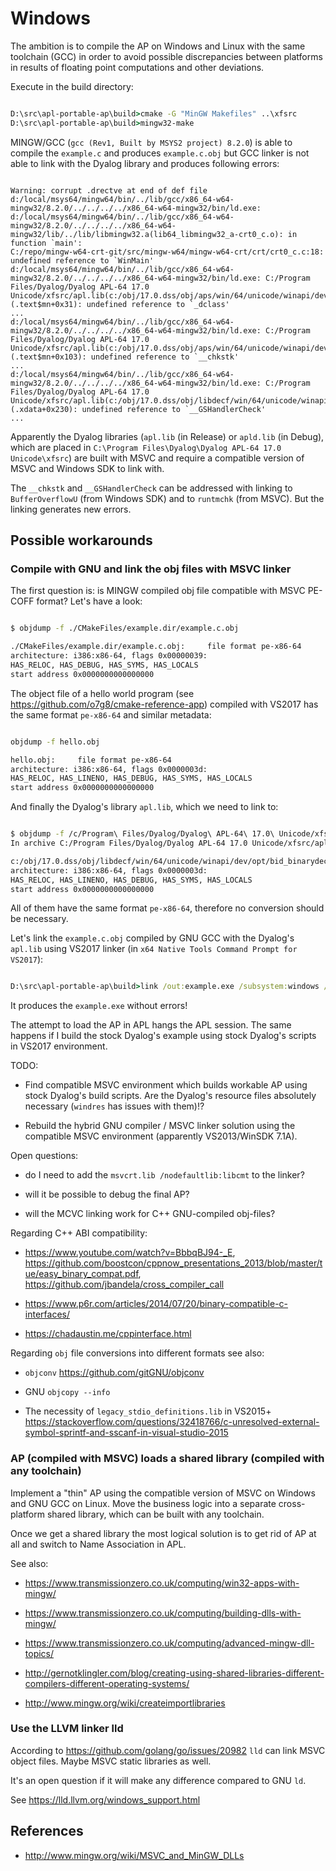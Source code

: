 # Windows

The ambition is to compile the AP on Windows and Linux with the same toolchain (GCC) in order to avoid possible discrepancies between platforms in results of floating point computations and other deviations.

Execute in the build directory:

```bat

D:\src\apl-portable-ap\build>cmake -G "MinGW Makefiles" ..\xfsrc
D:\src\apl-portable-ap\build>mingw32-make

```

MINGW/GCC (`gcc (Rev1, Built by MSYS2 project) 8.2.0`) is able to compile the `example.c` and produces `example.c.obj` but GCC linker is not able to link with the Dyalog library and produces following errors:

```text

Warning: corrupt .drectve at end of def file
d:/local/msys64/mingw64/bin/../lib/gcc/x86_64-w64-mingw32/8.2.0/../../../../x86_64-w64-mingw32/bin/ld.exe: d:/local/msys64/mingw64/bin/../lib/gcc/x86_64-w64-mingw32/8.2.0/../../../../x86_64-w64-mingw32/lib/../lib/libmingw32.a(lib64_libmingw32_a-crt0_c.o): in function `main':
C:/repo/mingw-w64-crt-git/src/mingw-w64/mingw-w64-crt/crt/crt0_c.c:18: undefined reference to `WinMain'
d:/local/msys64/mingw64/bin/../lib/gcc/x86_64-w64-mingw32/8.2.0/../../../../x86_64-w64-mingw32/bin/ld.exe: C:/Program Files/Dyalog/Dyalog APL-64 17.0 Unicode/xfsrc/apl.lib(c:/obj/17.0.dss/obj/aps/win/64/unicode/winapi/dev/opt/access.obj):(.text$mn+0x31): undefined reference to `_dclass'
...
d:/local/msys64/mingw64/bin/../lib/gcc/x86_64-w64-mingw32/8.2.0/../../../../x86_64-w64-mingw32/bin/ld.exe: C:/Program Files/Dyalog/Dyalog APL-64 17.0 Unicode/xfsrc/apl.lib(c:/obj/17.0.dss/obj/aps/win/64/unicode/winapi/dev/opt/w3task.obj):(.text$mn+0x103): undefined reference to `__chkstk'
...
d:/local/msys64/mingw64/bin/../lib/gcc/x86_64-w64-mingw32/8.2.0/../../../../x86_64-w64-mingw32/bin/ld.exe: C:/Program Files/Dyalog/Dyalog APL-64 17.0 Unicode/xfsrc/apl.lib(c:/obj/17.0.dss/obj/libdecf/win/64/unicode/winapi/dev/opt/bid_from_int.obj):(.xdata+0x230): undefined reference to `__GSHandlerCheck'
...

```

Apparently the Dyalog libraries (`apl.lib` (in Release) or `apld.lib` (in Debug), which are placed in `C:\Program Files\Dyalog\Dyalog APL-64 17.0 Unicode\xfsrc`) are built with MSVC and require a compatible version of MSVC and Windows SDK to link with.

The `__chkstk` and `__GSHandlerCheck` can be addressed with linking to `BufferOverflowU` (from Windows SDK) and to `runtmchk` (from MSVC). But the linking generates new errors.

## Possible workarounds

### Compile with GNU and link the obj files with MSVC linker

The first question is: is MINGW compiled obj file compatible with MSVC PE-COFF format? Let's have a look:

```bash

$ objdump -f ./CMakeFiles/example.dir/example.c.obj

./CMakeFiles/example.dir/example.c.obj:     file format pe-x86-64
architecture: i386:x86-64, flags 0x00000039:
HAS_RELOC, HAS_DEBUG, HAS_SYMS, HAS_LOCALS
start address 0x0000000000000000

```

The object file of a hello world program (see <https://github.com/o7g8/cmake-reference-app>) compiled with VS2017 has the same format `pe-x86-64` and similar metadata:

```bash

objdump -f hello.obj

hello.obj:     file format pe-x86-64
architecture: i386:x86-64, flags 0x0000003d:
HAS_RELOC, HAS_LINENO, HAS_DEBUG, HAS_SYMS, HAS_LOCALS
start address 0x0000000000000000

```

And finally the Dyalog's library `apl.lib`, which we need to link to:

```bash

$ objdump -f /c/Program\ Files/Dyalog/Dyalog\ APL-64\ 17.0\ Unicode/xfsrc/apl.lib | head -n 7
In archive C:/Program Files/Dyalog/Dyalog APL-64 17.0 Unicode/xfsrc/apl.lib:

c:/obj/17.0.dss/obj/libdecf/win/64/unicode/winapi/dev/opt/bid_binarydecimal.obj:     file format pe-x86-64
architecture: i386:x86-64, flags 0x0000003d:
HAS_RELOC, HAS_LINENO, HAS_DEBUG, HAS_SYMS, HAS_LOCALS
start address 0x0000000000000000

```

All of them have the same format `pe-x86-64`, therefore no conversion should be necessary.

Let's link the  `example.c.obj` compiled by GNU GCC with the Dyalog's `apl.lib` using VS2017 linker (in `x64 Native Tools Command Prompt for VS2017`):  

```bat

D:\src\apl-portable-ap\build>link /out:example.exe /subsystem:windows /release /machine:x64 CMakeFiles\example.dir\example.c.obj "c:\Program Files\Dyalog\Dyalog APL-64 17.0 Unicode\xfsrc\apl.lib" shlwapi.lib user32.lib gdi32.lib advapi32.lib legacy_stdio_definitions.lib

```

It produces the `example.exe` without errors!

The attempt to load the AP in APL hangs the APL session. The same happens if I build the stock Dyalog's example using stock Dyalog's scripts in VS2017 environment.

TODO:

* Find compatible MSVC environment which builds workable AP using stock Dyalog's build scripts. Are the Dyalog's resource files absolutely necessary (`windres` has issues with them)!?

* Rebuild the hybrid GNU compiler / MSVC linker solution using the compatible MSVC environment (apparently VS2013/WinSDK 7.1A).

Open questions:

* do I need to add the `msvcrt.lib /nodefaultlib:libcmt` to the linker?

* will it be possible to debug the final AP?

* will the MCVC linking work for C++ GNU-compiled obj-files?

Regarding C++ ABI compatibility:

* <https://www.youtube.com/watch?v=BbbqBJ94-_E>, <https://github.com/boostcon/cppnow_presentations_2013/blob/master/tue/easy_binary_compat.pdf>, <https://github.com/jbandela/cross_compiler_call>

* <https://www.p6r.com/articles/2014/07/20/binary-compatible-c-interfaces/>

* <https://chadaustin.me/cppinterface.html>

Regarding `obj` file conversions into different formats see also:

* `objconv` <https://github.com/gitGNU/objconv>

* GNU `objcopy --info`

* The necessity of `legacy_stdio_definitions.lib` in VS2015+ <https://stackoverflow.com/questions/32418766/c-unresolved-external-symbol-sprintf-and-sscanf-in-visual-studio-2015>

### AP (compiled with MSVC) loads a shared library (compiled with any toolchain)

Implement a "thin" AP using the compatible version of MSVC on Windows and GNU GCC on Linux. Move the business logic into a separate cross-platform shared library, which can be built with any toolchain.

Once we get a shared library the most logical solution is to get rid of AP at all and switch to Name Association in APL.

See also:

* <https://www.transmissionzero.co.uk/computing/win32-apps-with-mingw/>

* <https://www.transmissionzero.co.uk/computing/building-dlls-with-mingw/>

* <https://www.transmissionzero.co.uk/computing/advanced-mingw-dll-topics/>

* <http://gernotklingler.com/blog/creating-using-shared-libraries-different-compilers-different-operating-systems/>

* <http://www.mingw.org/wiki/createimportlibraries>

### Use the LLVM linker lld

According to <https://github.com/golang/go/issues/20982> `lld` can link MSVC object files. Maybe MSVC static libraries as well.

It's an open question if it will make any difference compared to GNU `ld`.

See <https://lld.llvm.org/windows_support.html>

## References

* <http://www.mingw.org/wiki/MSVC_and_MinGW_DLLs>